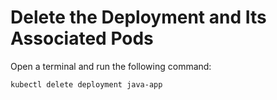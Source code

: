 # Delete the Deployment and Its Associated Pods

Open a terminal and run the following command:

```commandline
kubectl delete deployment java-app
```
